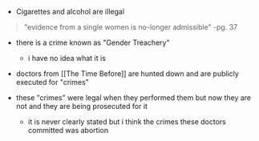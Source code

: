 - Cigarettes and alcohol are illegal

>"evidence from a single women is no-longer admissible"
>-pg. 37

- there is a crime known as "Gender Treachery"
	- i have no idea what it is

- doctors from [[The Time Before]] are hunted down and are publicly executed for "crimes" 
- these "crimes" were legal when they performed them but now they are not and they are being prosecuted for it
	- it is never clearly stated but i think the crimes these doctors committed was abortion